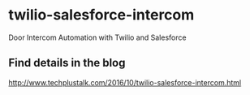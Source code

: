 # twilio-salesforce-intercom
Door Intercom Automation with Twilio and Salesforce  

## Find details in the blog  
http://www.techplustalk.com/2016/10/twilio-salesforce-intercom.html
